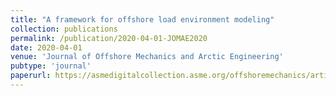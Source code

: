 ```yaml
---
title: "A framework for offshore load environment modeling"
collection: publications
permalink: /publication/2020-04-01-JOMAE2020
date: 2020-04-01
venue: 'Journal of Offshore Mechanics and Arctic Engineering'
pubtype: 'journal'
paperurl: https://asmedigitalcollection.asme.org/offshoremechanics/article-abstract/142/2/021702/1065640/A-Framework-for-Offshore-Load-Environment?redirectedFrom=PDF
---
```

